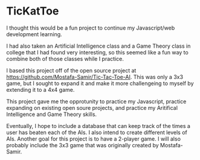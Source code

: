 # TicKatToe 
I thought this would be a fun project to continue my Javascript/web development learning.

I had also taken an Artificial Intelligence class and a Game Theory class in college that I had found very interesting, so this seemed like a fun way to combine both of those classes while I practice. 

I based this project off of the open source project at https://github.com/Mostafa-Samir/Tic-Tac-Toe-AI.  This was only a 3x3 game, but I sought to expand it and make it more challengeing to myself by extending it to a 4x4 game.

This project gave me the opprotunity to practice my Javascript, practice expanding on existing open soure projects, and practice my Aritifical Intelligence and Game Theory skills.

Eventually, I hope to include a database that can keep track of the times a user has beaten each of the AIs.  I also intend to create different levels of AIs.  Another goal for this project is to have a 2-player game.  I will also probably include the 3x3 game that was originally created by Mostafa-Samir. 
